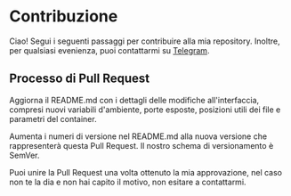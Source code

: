 # Contribuzione

Ciao! Segui i seguenti passaggi per contribuire alla mia repository. Inoltre, per qualsiasi evenienza, puoi contattarmi su [Telegram](https://t.me/Giadissima1234).

## Processo di Pull Request

Aggiorna il README.md con i dettagli delle modifiche all'interfaccia, compresi nuovi variabili d'ambiente, porte esposte, posizioni utili dei file e parametri del container.

Aumenta i numeri di versione nel README.md alla nuova versione che rappresenterà questa Pull Request. Il nostro schema di versionamento è SemVer.

Puoi unire la Pull Request una volta ottenuto la mia approvazione, nel caso non te la dia e non hai capito il motivo, non esitare a contattarmi.